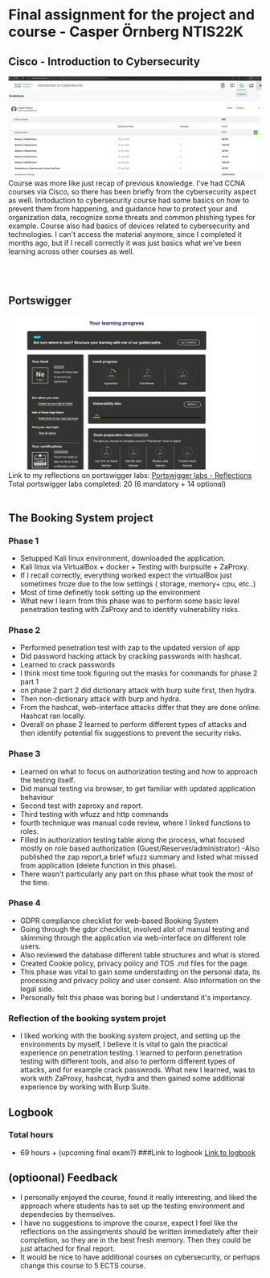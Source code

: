 # Final assignment for the project and course - Casper Örnberg NTIS22K 

## Cisco - Introduction to Cybersecurity
![cybersecurity - cisco](cisco.png)
Course was more like just recap of previous knowledge. I've had CCNA courses via Cisco, so there has been briefly from the cybersecurity aspect as well.
Inrtoduction to cybersecurity course had some basics on how to prevent them from happening, and guidance how to protect your and organization data, recognize some threats and common phishing types for example.
Course also had basics of devices related to cybersecurity and technologies.
I can't access the material anymore, since I completed it months ago, but if I recall correctly it was just basics what we've been learning across other courses as well.

<br>
<br>

## Portswigger
![portswigger - dashboard](psw.jpg)
Link to my reflections on portswigger labs: [Portswigger labs - Reflections](Additional_portswigger_labs.md)
<br>
Total portswigger labs completed: 20 (6 mandatory + 14 optional)
<br>
<br>

## The Booking System project
 
### Phase 1
- Setupped Kali linux environment, downloaded the application.
- Kali linux via VirtualBox + docker + Testing with burpsuite + ZaProxy.
- If I recall correctly, everything worked expect the virtualBox just sometimes froze due to the low settings ( storage, memory+ cpu, etc..)
- Most of time definetly took setting up the environment
- What new I learn from this phase was to perform some basic level penetration testing with ZaProxy and to identify vulnerability risks.
### Phase 2
- Performed penetration test with zap to the updated version of app
- Did password hacking attack by cracking passwords with hashcat.
- Learned to crack passwords
- I think most time took figuring out the masks for commands for phase 2 part 1
- on phase 2 part 2 did dictionary attack with burp suite first, then hydra.
- Then non-dictionary attack with burp and hydra.
- From the hashcat, web-interface attacks differ that they are done online. Hashcat ran locally.
- Overall on phase 2 learned to perform different types of attacks and then identify potential fix suggestions to prevent the security risks.
### Phase 3
- Learned on what to focus on authorization testing and how to approach the testing itself.
- Did manual testing via browser, to get familiar with updated application behaviour
- Second test with zaproxy and report.
- Third testing with wfuzz and http commands
- fourth technique was manual code review, where I linked functions to roles.
- Filled in authorization testing table along the process, what focused mostly on role based authorization (Guest/Reserver/administrator)
-Also published the zap report,a brief wfuzz summary and listed what missed from application (delete function in this phase).
- There wasn't particularly any part on this phase what took the most of the time.
### Phase 4
- GDPR compliance checklist for web-based Booking System
- Going through the gdpr checklist, involved alot of manual testing and skimming through the application via web-interface on different role users.
- Also reviewed the database different table structures and what is stored.
- Created Cookie policy, privacy policy and TOS .md files for the page.
- This phase was vital to gain some understading on the personal data, its processing and privacy policy and user consent. Also information on the legal side.
- Personally felt this phase was boring but I understand it's importancy.
### Reflection of the booking system projet
- I liked working with the booking system project, and setting up the environments by myself, I believe it is vital to gain the practical experience on penetration testing. I learned to perform penetration testing with different tools, and also to perform different types of attacks, and for example crack passwrods. What new I learned, was to work with ZaProxy, hashcat, hydra and then gained some additional experience by working with Burp Suite.
  
## Logbook

### Total hours
- 69 hours + (upcoming final exam?)
###Link to logbook
[Link to logbook](logbook.md)

## (optioonal) Feedback
- I personally enjoyed the course, found it really interesting, and liked the approach where students has to set up the testing environment and dependecies by themselves.
- I have no suggestions to improve the course, expect I feel like the reflections on the assingments should be written immediately after their completion, so they are in the best fresh memory. Then they could be just attached for final report.
- It would be nice to have additional courses on cybersecurity, or perhaps change this course to 5 ECTS course.

